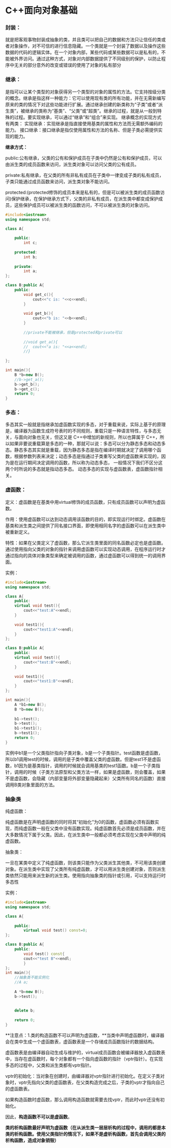 # C++面向对象基础

### 封装：

就是把客观事物封装成抽象的类，并且类可以把⾃⼰的数据和⽅法只让信任的类或者对象操作，对不可信的进⾏信息隐藏。⼀个类就是⼀个封装了数据以及操作这些数据的代码的逻辑实体。在⼀个对象内部，某些代码或某些数据可以是私有的，不能被外界访问。通过这种⽅式，对象对内部数据提供了不同级别的保护，以防⽌程序中⽆关的部分意外的改变或错误的使⽤了对象的私有部分

### 继承：

是指可以让某个类型的对象获得另⼀个类型的对象的属性的⽅法。它⽀持按级分类的概念。继承是指这样⼀种能⼒：它可以使⽤现有类的所有功能，并在⽆需新编写原来的类的情况下对这些功能进⾏扩展。通过继承创建的新类称为“⼦类”或者“派⽣类”，被继承的类称为“基类”、“⽗类”或“超类”。继承的过程，就是从⼀般到特殊的过程。要实现继承，可以通过“继承”和“组合”来实现。
继承概念的实现⽅式有两类：
实现继承：实现继承是指直接使⽤基类的属性和⽅法⽽⽆需额外编码的能⼒。
接⼝继承：接⼝继承是指仅使⽤属性和⽅法的名称、但是⼦类必需提供实现的能⼒。

**继承方式：**

public:公有继承，父类的公有和保护成员在子类中仍然是公有和保护成员，可以由派生类的成员函数来访问，派生类对象可以访问父类的公有成员。

private:私有继承，在父类的所有非私有成员在子类中一律变成子类的私有成员，子类只能通过成员函数来访问，派生类对象不能访问。

protected:(protected修饰的成员本来是私有的，但是可以被派生类的成员函数访问)保护继承，在保护继承方式下，父类的非私有成员，在派生类中都变成保护成员，这些保护成员可以被派生类的函数访问，不可以被派生类的对象访问。

```c++
#include<iostream>
using namespace std;

class A{
	
	public:
		int c;
		
	protected:
		int b;
		
	private:
		int a;
}; 

class B:public A{
	public:
		void get_c(){
			cout<<"c is: "<<c<<endl;
		}
		
		void get_b(){
			cout<<"b is: "<<b<<endl;
		}
		
		//private不能被继承，但是protected和private可以 
		
		//void get_a(){
		//	cout<<"a is: "<<a<<endl;
		//}
	
};

int main(){
	B *b=new B();
	//b->get_a();
	b->get_b();
	b->get_c();
	return 0;
}
```



### 多态：

多态其实⼀般就是指继承加虚函数实现的多态，对于重载来说，实际上基于的原理是，编译器为函数⽣成符号表时的不同规则，重载只是⼀种语⾔特性，与多态⽆关，与⾯向对象也⽆关，但这⼜是 C++中增加的新规则，所以也算属于 C++，所以如果⾮要说重载算是多态的⼀种，那就可以说：多态可以分为静态多态和动态多态。静态多态其实就是重载，因为静态多态是指在编译时期就决定了调⽤哪个函数，根据参数列表来决定；动态多态是指通过⼦类重写⽗类的虚函数来实现的，因为是在运⾏期间决定调⽤的函数，所以称为动态多态，
⼀般情况下我们不区分这两个时所说的多态就是指动态多态。
动态多态的实现与虚函数表，虚函数指针相关。

### 虚函数：

定义：虚函数是在基类中用virtual修饰的成员函数，只有成员函数可以声明为虚函数。

作用：使用虚函数可以达到动态调用该函数的目的，即实现运行时绑定。虚函数在基类和派生类之间提供了同名接口界面，即使用相同名字的虚函数可以在派生类中被重新定义。

特性：如果在父类定义了虚函数，那么它派生类里面的同名函数必定也是虚函数。通过使用指向父类的对象的指针来调用虚函数可以实现动态调用，在程序运行时才通过指向的具体对象类型来确定被调用的函数，通过虚函数可以得到统一的调用界面。

实例：

```c++
#include<iostream>
using namespace std;

class A{
	public:
	virtual void test(){
		cout<<"test:A"<<endl;
	}
	
	void test1(){
		cout<<"test1:A"<<endl;
	}
};

class B:public A{
	public:
	virtual void test(){
		cout<<"test:B"<<endl;
	}
	
	void test1(){
		cout<<"test1:B"<<endl;
	}
};

int main(){
	A *b1=new B();
	B *b=new B();
	
	b1->test();
	b->test();
	b1->test1();
	b->test1();	
	return 0;
}
```

实例中b1是一个父类指针指向子类对象，b是一个子类指针。test函数是虚函数，所以b1调用test的时候，调用的是子类中覆盖父类的虚函数。但是test1不是虚函数，b1因为是基类指针，调用的时候就会调用基类的test1函数。b是一个子类指针，调用的时候（子类方法原型和父类方法一样，如果是虚函数，则会覆盖，如果不是虚函数，会隐藏（内部变量将外部变量隐藏起来）父类所有同名的函数）直接调用B类对象里面的方法。

### 抽象类

纯虚函数：

纯虚函数是在声明虚函数的同时将其“初始化”为0的函数，虚函数必须有函数实现，而纯虚函数一般在父类中没有函数实现。纯虚函数首先必须是成员函数，并在大多数情况下属于父类。因此，在派生类中一般都必须考虑实现在父类中声明的纯虚函数。

抽象类：

一旦在某类中定义了纯虚函数，则该类只能作为父类派生其他类，不可用该类创建对象。在派生类中实现了父类所有纯虚函数，才可以用派生类创建对象，否则派生类依然只能用来派生新的派生类。使用指向抽象类的指针或引用，可以支持运行时多态性

实例：

```c++
#include<iostream>
using namespace std;

class A{
	
	public:
		virtual void test() const=0;
};

class B:public A{
	public:
		void test() const{
		cout<<"test B"<<endl;
		}
};
int main(){
	//抽象类不能实例化 
	//A a;
	
	A *b=new B();
	b->test();
	
	
	delete b;
	
	return 0;
}
```



**注意点：1.类的构造函数不可以声明为虚函数，**当类中声明虚函数时，编译器会在类中生成一个虚函数表，虚函数表是一个存储成员函数指针的数据结构。

虚函数表是由编译器自动生成与维护的，virtual成员函数会被编译器放入虚函数表中，当存在虚函数时，每个对象都有一个指向虚函数的指针（vptr指针）。在实现多态的过程中，父类和派生类都有vptr指针。

vptr的初始化：当对象在创建时，由编译器对vptr指针进行初始化。在定义子类对象时，vptr先指向父类的虚函数表，在父类构造完成之后，子类的vptr才指向自己的虚函数表。

如果构造函数时虚函数，那么调用构造函数就需要去找vptr，而此时vptr还没有初始化。

因此，**构造函数不可以是虚函数**。

**类的析构函数最好声明为虚函数（在从派生类一层层析构的过程中，调用的都是本类的析构函数。使用父类指针的情况下，如果不是虚析构函数，首先会调用父类的析构函数，造成对象销毁）**